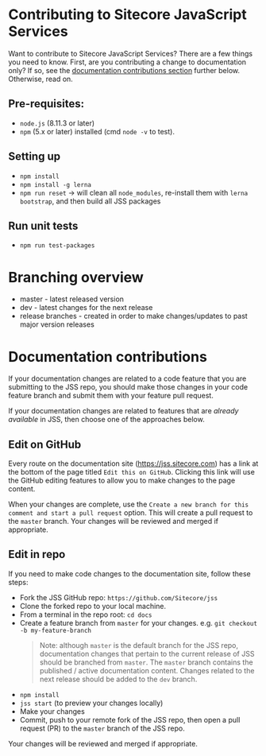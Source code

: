 # Contributing to Sitecore JavaScript Services

Want to contribute to Sitecore JavaScript Services? There are a few things you need to know. First, are you contributing a change to documentation only? If so, see the [documentation contributions section](#documentation-contribution) further below. Otherwise, read on.

## Pre-requisites:

- `node.js` (8.11.3 or later)
- `npm` (5.x or later) installed (cmd `node -v` to test).

## Setting up

- `npm install`
- `npm install -g lerna`
- `npm run reset` -> will clean all `node_modules`, re-install them with `lerna bootstrap`, and then build all JSS packages

## Run unit tests

- `npm run test-packages`

# Branching overview

* master - latest released version
* dev - latest changes for the next release
* release branches - created in order to make changes/updates to past major version releases

# Documentation contributions

If your documentation changes are related to a code feature that you are submitting to the JSS repo, you should make those changes in your code feature branch and submit them with your feature pull request.

If your documentation changes are related to features that are _already available_ in JSS, then choose one of the approaches below.

## Edit on GitHub

Every route on the documentation site (https://jss.sitecore.com) has a link at the bottom of the page titled `Edit this on GitHub`. Clicking this link will use the GitHub editing features to allow you to make changes to the page content.

When your changes are complete, use the `Create a new branch for this comment and start a pull request` option. This will create a pull request to the `master` branch. Your changes will be reviewed and merged if appropriate.

## Edit in repo

If you need to make code changes to the documentation site, follow these steps:

- Fork the JSS GitHub repo: `https://github.com/Sitecore/jss`
- Clone the forked repo to your local machine.
- From a terminal in the repo root: `cd docs`
- Create a feature branch from `master` for your changes. e.g. `git checkout -b my-feature-branch`
  > Note: although `master` is the default branch for the JSS repo, documentation changes that pertain to the current release of JSS should be branched from `master`. The `master` branch contains the published / active documentation content. Changes related to the next release should be added to the `dev` branch.
- `npm install`
- `jss start` (to preview your changes locally)
- Make your changes
- Commit, push to your remote fork of the JSS repo, then open a pull request (PR) to the `master` branch of the JSS repo.

Your changes will be reviewed and merged if appropriate.
